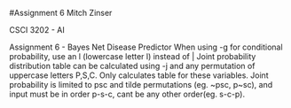 #Assignment 6
Mitch Zinser

CSCI 3202 - AI

Assignment 6 - Bayes Net Disease Predictor
When using -g for conditional probability, use an l (lowercase letter l) instead of |
Joint probability distribution table can be calculated using -j and any permutation of uppercase letters P,S,C. Only calculates table for these variables.
Joint probability is limited to psc and tilde permutations (eg. ~psc, p~sc), and input must be in order p-s-c, cant be any other order(eg. s-c-p).